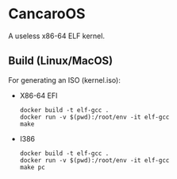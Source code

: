 # CancaroOS
A useless x86-64 ELF kernel.

## Build (Linux/MacOS)
For generating an ISO (kernel.iso):

 - X86-64 EFI
    ```
    docker build -t elf-gcc .
    docker run -v $(pwd):/root/env -it elf-gcc
    make
    ```
- I386
    ```
    docker build -t elf-gcc .
    docker run -v $(pwd):/root/env -it elf-gcc
    make pc
    ```